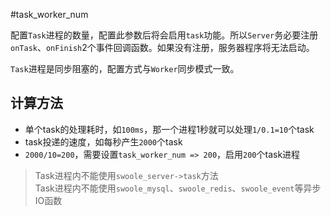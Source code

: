 #task_worker_num

配置`Task`进程的数量，配置此参数后将会启用`task`功能。所以`Server`务必要注册`onTask`、`onFinish`2个事件回调函数。如果没有注册，服务器程序将无法启动。

`Task`进程是同步阻塞的，配置方式与`Worker`同步模式一致。

计算方法
----
* 单个task的处理耗时，如`100ms`，那一个进程1秒就可以处理`1/0.1=10`个task
* task投递的速度，如每秒产生`2000`个task
* `2000/10=200`，需要设置`task_worker_num => 200`，启用`200`个task进程

> Task进程内不能使用`swoole_server->task`方法  
> Task进程内不能使用`swoole_mysql`、`swoole_redis`、`swoole_event`等异步IO函数
